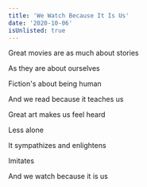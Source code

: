 ```yaml
---
title: 'We Watch Because It Is Us'
date: '2020-10-06'
isUnlisted: true
---
```


Great movies are as much about stories

As they are about ourselves

Fiction's about being human

And we read because it teaches us

Great art makes us feel heard

Less alone

It sympathizes and enlightens

Imitates

And we watch because it is us
